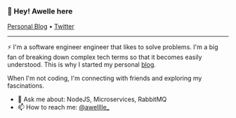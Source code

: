 ### 👋 Hey! Awelle here

<p>
  <a href="https://uncomplex.io">Personal Blog</a> •
  <a href="https://twitter.com/awelllle">Twitter</a>
</p>

---

⚡ I'm a software engineer engineer that likes to solve problems. I'm a big fan of breaking down complex tech terms so that it becomes easily understood. This is why I started my personal [blog](https://uncomplex.io).

When I'm not coding, I'm connecting with friends and exploring my fascinations.



 - 💬 Ask me about: NodeJS, Microservices, RabbitMQ
 - 📫 How to reach me:  [@awelllle_](https://twitter.com/awelllle)
 
 
 
 
<!--
**awelllle/awelllle** is a ✨ _special_ ✨ repository because its `README.md` (this file) appears on your GitHub profile.

Here are some ideas to get you started:

- 🔭 I’m currently working on ...
- 🌱 I’m currently learning ...
- 👯 I’m looking to collaborate on ...
- 🤔 I’m looking for help with ...
- 💬 Ask me about ...
- 📫 How to reach me: ...
- 😄 Pronouns: ...
- ⚡ Fun fact: ...
-->
